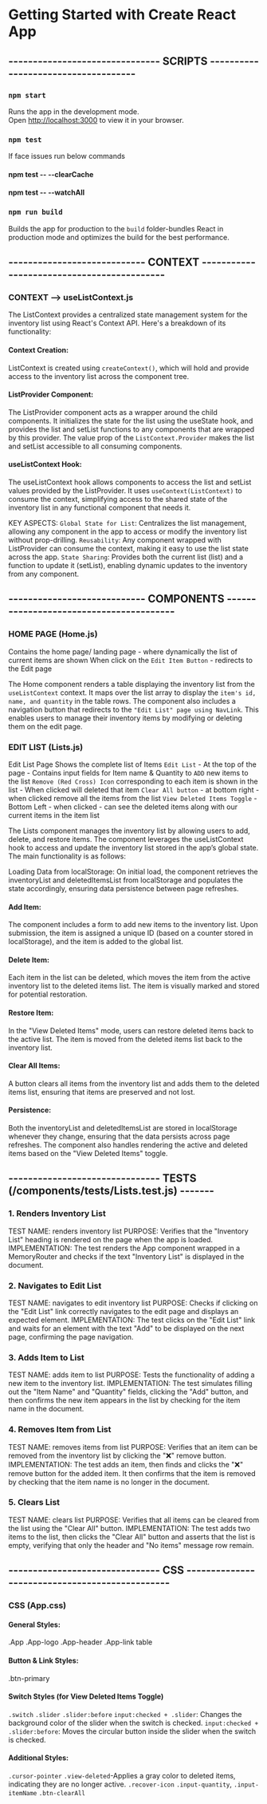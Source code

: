 # Getting Started with Create React App

## ------------------------------- SCRIPTS ------------------------------------
### `npm start`
Runs the app in the development mode.\
Open [http://localhost:3000](http://localhost:3000) to view it in your browser.

### `npm test`
If face issues run below commands
#### npm test -- --clearCache
#### npm test -- --watchAll

### `npm run build`
Builds the app for production to the `build` folder-bundles React in production mode and optimizes the build for the best performance.

## ---------------------------- CONTEXT -------------------------------------------
### CONTEXT --> useListContext.js
The ListContext provides a centralized state management system for the inventory list using React's Context API. Here's a breakdown of its functionality:

#### Context Creation:
ListContext is created using   `createContext()`, which will hold and provide access to the inventory list across the component tree.

#### ListProvider Component:
The ListProvider component acts as a wrapper around the child components. It initializes the state for the list using the useState hook, and provides the list and setList functions to any components that are wrapped by this provider.
The value prop of the `ListContext.Provider` makes the list and setList accessible to all consuming components.

#### useListContext Hook:
The useListContext hook allows components to access the list and setList values provided by the ListProvider.
It uses `useContext(ListContext)` to consume the context, simplifying access to the shared state of the inventory list in any functional component that needs it.

KEY ASPECTS:
`Global State for List`: Centralizes the list management, allowing any component in the app to access or modify the inventory list without prop-drilling.
`Reusability`: Any component wrapped with ListProvider can consume the context, making it easy to use the list state across the app.
`State Sharing`: Provides both the current list (list) and a function to update it (setList), enabling dynamic updates to the inventory from any component.


## ---------------------------- COMPONENTS ----------------------------------------

### HOME PAGE (Home.js)
Contains the home page/ landing page - where dynamically the list of current items are shown
When click on the `Edit Item Button` - redirects to the Edit page

The Home component renders a table displaying the inventory list from the `useListContext` context. It maps over the list array to display the `item's id, name, and quantity` in the table rows. The component also includes a navigation button that redirects to the `"Edit List" page using NavLink`. This enables users to manage their inventory items by modifying or deleting them on the edit page.

### EDIT LIST (Lists.js)
Edit List Page Shows the complete list of Items 
`Edit List` - At the top of the page - Contains input fields for Item name & Quantity to `ADD` new items to the list
`Remove (Red Cross) Icon` corresponding to each item is shown in the list - When clicked will deleted that item
`Clear All button` - at bottom right - when clicked remove all the items from the list
`View Deleted Items Toggle` - Bottom Left - when clicked - can see the deleted items along with our current items in the item list

The Lists component manages the inventory list by allowing users to add, delete, and restore items. The component leverages the useListContext hook to access and update the inventory list stored in the app’s global state. The main functionality is as follows:

Loading Data from localStorage: On initial load, the component retrieves the inventoryList and deletedItemsList from localStorage and populates the state accordingly, ensuring data persistence between page refreshes.

#### Add Item: 
The component includes a form to add new items to the inventory list. Upon submission, the item is assigned a unique ID (based on a counter stored in localStorage), and the item is added to the global list.

#### Delete Item: 
Each item in the list can be deleted, which moves the item from the active inventory list to the deleted items list. The item is visually marked and stored for potential restoration.

#### Restore Item: 
In the "View Deleted Items" mode, users can restore deleted items back to the active list. The item is moved from the deleted items list back to the inventory list.

#### Clear All Items: 
A button clears all items from the inventory list and adds them to the deleted items list, ensuring that items are preserved and not lost.

#### Persistence: 
Both the inventoryList and deletedItemsList are stored in localStorage whenever they change, ensuring that the data persists across page refreshes. The component also handles rendering the active and deleted items based on the "View Deleted Items" toggle.

## ------------------------------- TESTS (/components/__tests__/Lists.test.js) -------
### 1. Renders Inventory List
TEST NAME: renders inventory list
PURPOSE: Verifies that the "Inventory List" heading is rendered on the page when the app is loaded.
IMPLEMENTATION: The test renders the App component wrapped in a MemoryRouter and checks if the text "Inventory List" is displayed in the document.

### 2. Navigates to Edit List
TEST NAME: navigates to edit inventory list
PURPOSE: Checks if clicking on the "Edit List" link correctly navigates to the edit page and displays an expected element.
IMPLEMENTATION: The test clicks on the "Edit List" link and waits for an element with the text "Add" to be displayed on the next page, confirming the page navigation.

### 3. Adds Item to List
TEST NAME: adds item to list
PURPOSE: Tests the functionality of adding a new item to the inventory list.
IMPLEMENTATION: The test simulates filling out the "Item Name" and "Quantity" fields, clicking the "Add" button, and then confirms the new item appears in the list by checking for the item name in the document.

### 4. Removes Item from List
TEST NAME: removes items from list
PURPOSE: Verifies that an item can be removed from the inventory list by clicking the "❌" remove button.
IMPLEMENTATION: The test adds an item, then finds and clicks the "❌" remove button for the added item. It then confirms that the item is removed by checking that the item name is no longer in the document.

### 5. Clears List
TEST NAME: clears list
PURPOSE: Verifies that all items can be cleared from the list using the "Clear All" button.
IMPLEMENTATION: The test adds two items to the list, then clicks the "Clear All" button and asserts that the list is empty, verifying that only the header and "No items" message row remain.


## ------------------------------- CSS -----------------------------------------------
### CSS (App.css)

#### General Styles:
.App
.App-logo
.App-header
.App-link
table

#### Button & Link Styles:
.btn-primary

#### Switch Styles (for View Deleted Items Toggle)
`.switch`
`.slider`
`.slider:before` 
`input:checked + .slider`: Changes the background color of the slider when the switch is checked.
`input:checked + .slider:before`: Moves the circular button inside the slider when the switch is checked.

#### Additional Styles:
`.cursor-pointer`
`.view-deleted`-Applies a gray color to deleted items, indicating they are no longer active.
`.recover-icon`
`.input-quantity`, `.input-itemName`
`.btn-clearAll`